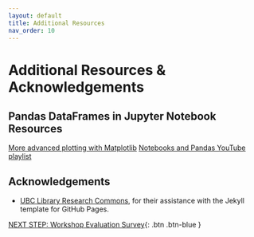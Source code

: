 ```yaml
---
layout: default
title: Additional Resources
nav_order: 10
---
```

# Additional Resources & Acknowledgements

## Pandas DataFrames in Jupyter Notebook Resources
[More advanced plotting with Matplotlib](https://pandas.pydata.org/pandas-docs/stable/user_guide/visualization.html#plotting-directly-with-matplotlib)
[Notebooks and Pandas YouTube playlist](https://youtube.com/playlist?list=PLLAnQj6E04ZTg__1WO2cI6xUKVHKY8ez2)


## Acknowledgements

- [UBC Library Research Commons](https://github.com/ubc-library-rc/), for their assistance with the Jekyll template for GitHub Pages.

[NEXT STEP: Workshop Evaluation Survey](workshop-survey.html){: .btn .btn-blue }
